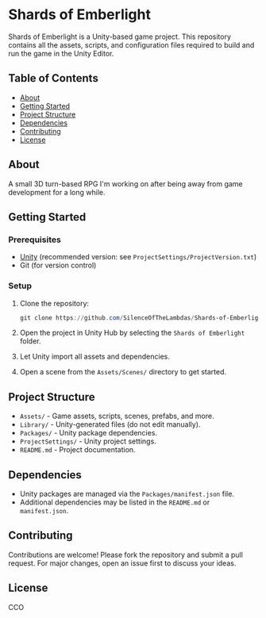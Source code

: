 # Shards of Emberlight

Shards of Emberlight is a Unity-based game project. This repository contains all the assets, scripts, and configuration files required to build and run the game in the Unity Editor.

## Table of Contents

- [About](#about)
- [Getting Started](#getting-started)
- [Project Structure](#project-structure)
- [Dependencies](#dependencies)
- [Contributing](#contributing)
- [License](#license)

## About

A small 3D turn-based RPG I'm working on after being away from game development for a long while.

## Getting Started

### Prerequisites

- [Unity](https://unity.com/) (recommended version: see `ProjectSettings/ProjectVersion.txt`)
- Git (for version control)

### Setup

1. Clone the repository:
   ```powershell
   git clone https://github.com/SilenceOfTheLambdas/Shards-of-Emberlight.git
   ```
2. Open the project in Unity Hub by selecting the `Shards of Emberlight` folder.

3. Let Unity import all assets and dependencies.

4. Open a scene from the `Assets/Scenes/` directory to get started.

## Project Structure

- `Assets/` - Game assets, scripts, scenes, prefabs, and more.
- `Library/` - Unity-generated files (do not edit manually).
- `Packages/` - Unity package dependencies.
- `ProjectSettings/` - Unity project settings.
- `README.md` - Project documentation.

## Dependencies

- Unity packages are managed via the `Packages/manifest.json` file.
- Additional dependencies may be listed in the `README.md` or `manifest.json`.

## Contributing

Contributions are welcome! Please fork the repository and submit a pull request. For major changes, open an issue first to discuss your ideas.

## License

CCO